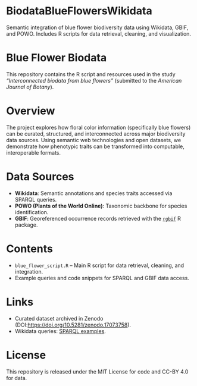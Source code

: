 # BiodataBlueFlowersWikidata
Semantic integration of blue flower biodiversity data using Wikidata, GBIF, and POWO. Includes R scripts for data retrieval, cleaning, and visualization.

# Blue Flower Biodata
This repository contains the R script and resources used in the study *“Interconnected biodata from blue flowers”* (submitted to the *American Journal of Botany*).

# Overview
The project explores how floral color information (specifically blue flowers) can be curated, structured, and interconnected across major biodiversity data sources. Using semantic web technologies and open datasets, we demonstrate how phenotypic traits can be transformed into computable, interoperable formats.

# Data Sources
- **Wikidata**: Semantic annotations and species traits accessed via SPARQL queries.  
- **POWO (Plants of the World Online)**: Taxonomic backbone for species identification.  
- **GBIF**: Georeferenced occurrence records retrieved with the [`rgbif`](https://cran.r-project.org/package=rgbif) R package.  

# Contents
- `blue_flower_script.R` – Main R script for data retrieval, cleaning, and integration.  
- Example queries and code snippets for SPARQL and GBIF data access.  

# Links
- Curated dataset archived in Zenodo (DOI:https://doi.org/10.5281/zenodo.17073758).  
- Wikidata queries: [SPARQL examples](https://w.wiki/7ujk).  

# License
This repository is released under the MIT License for code and CC-BY 4.0 for data.
